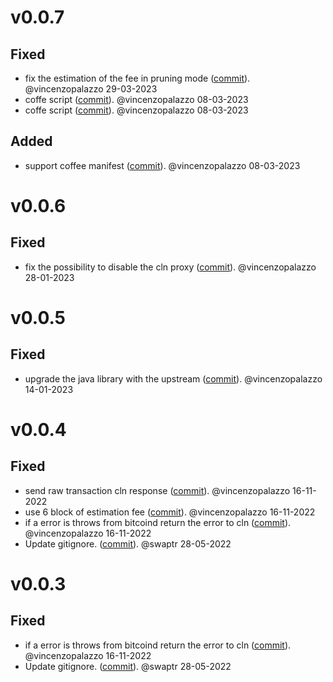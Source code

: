 # v0.0.7

## Fixed
- fix the estimation of the fee in pruning mode ([commit](https://github.com/clightning4j/btcli4j/commit/76d9823120cba399591766120a569bbb63551a15)). @vincenzopalazzo 29-03-2023
- coffe script ([commit](https://github.com/clightning4j/btcli4j/commit/de360fa8e24e31e693c8636a32eac7ce07e9cea8)). @vincenzopalazzo 08-03-2023
- coffe script ([commit](https://github.com/clightning4j/btcli4j/commit/c233640b005600dd4f9b41c9b49a81b8e1733a9c)). @vincenzopalazzo 08-03-2023

## Added
- support coffee manifest ([commit](https://github.com/clightning4j/btcli4j/commit/e006d838477b149d650c36eb1e065cc40813bd77)). @vincenzopalazzo 08-03-2023


# v0.0.6

## Fixed
- fix the possibility to disable the cln proxy ([commit](https://github.com/clightning4j/btcli4j/commit/99046cd04609a8a0c9dfcbb56e1a0de57150a9aa)). @vincenzopalazzo 28-01-2023


# v0.0.5

## Fixed
- upgrade the java library with the upstream ([commit](https://github.com/clightning4j/btcli4j/commit/d04d0a03a54d24fcaedbd1021eba2ce566dffe36)). @vincenzopalazzo 14-01-2023


# v0.0.4

## Fixed
- send raw transaction cln response ([commit](https://github.com/clightning4j/btcli4j/commit/7e39245cf4c1b0c623a361550dffb2d3a76e0e69)). @vincenzopalazzo 16-11-2022
- use 6 block of estimation fee ([commit](https://github.com/clightning4j/btcli4j/commit/d2bca9236b17db03003c1d6fbc50798d47db5825)). @vincenzopalazzo 16-11-2022
- if a error is throws from bitcoind return the error to cln ([commit](https://github.com/clightning4j/btcli4j/commit/7ab269a2407e0d721d0fce2d66db29d9cb122454)). @vincenzopalazzo 16-11-2022
- Update gitignore. ([commit](https://github.com/clightning4j/btcli4j/commit/d281e041159ce500dbec237c3b5d26c5d72526d9)). @swaptr 28-05-2022


# v0.0.3

## Fixed
- if a error is throws from bitcoind return the error to cln ([commit](https://github.com/clightning4j/btcli4j/commit/7ab269a2407e0d721d0fce2d66db29d9cb122454)). @vincenzopalazzo 16-11-2022
- Update gitignore. ([commit](https://github.com/clightning4j/btcli4j/commit/d281e041159ce500dbec237c3b5d26c5d72526d9)). @swaptr 28-05-2022

